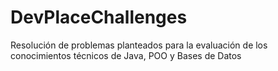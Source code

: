 # DevPlaceChallenges
Resolución de problemas planteados para la evaluación de los conocimientos técnicos de Java, POO y Bases de Datos
